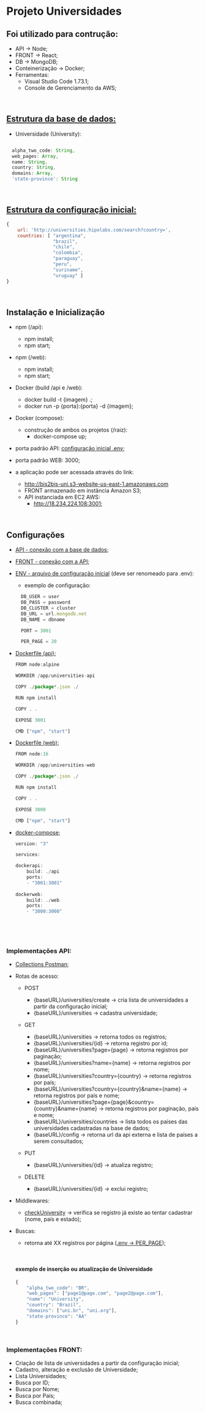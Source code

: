 # Projeto Universidades

## Foi utilizado para contrução:
- API -> Node;
- FRONT -> React;
- DB -> MongoDB;
- Conteinerização -> Docker;
- Ferramentas:
    - Visual Studio Code 1.73.1;
    - Console de Gerenciamento da AWS;

&nbsp;

## [Estrutura da base de dados:](https://github.com/rtof83/bis2bis-universities/blob/main/api/models/University.js)
- Universidade (University):

```javascript

  alpha_two_code: String,
  web_pages: Array,
  name: String,
  country: String,
  domains: Array,
  'state-province': String

```

&nbsp;

## [Estrutura da configuração inicial:](https://github.com/rtof83/bis2bis-universities/blob/main/api/models/Create.js)

```javascript
{
    url: 'http://universities.hipolabs.com/search?country=',
    countries: [ "argentina",
                 "brazil",
                 "chile",
                 "colombia",
                 "paraguay",
                 "peru",
                 "suriname",
                 "uruguay" ]
}
```

&nbsp;

## Instalação e Inicialização
- npm (/api):
    - npm install;
    - npm start;

- npm (/web):
    - npm install;
    - npm start;

- Docker (build /api e /web):
    - docker build -t {imagem} .;
    - docker run -p {porta}:{porta} -d {imagem};

- Docker (compose):
    - construção de ambos os projetos (/raiz):
        - docker-compose up;

- porta padrão API: [configuração inicial .env](https://github.com/rtof83/bis2bis-universities/blob/main/api/.env.example);
- porta padrão WEB: 3000;

- a aplicação pode ser acessada através do link:
  - http://bis2bis-uni.s3-website-us-east-1.amazonaws.com
  - FRONT armazenado em instância Amazon S3;
  - API instanciada em EC2 AWS:
    - http://18.234.224.108:3001;

&nbsp;

## Configurações
- [API - conexão com a base de dados](https://github.com/rtof83/bis2bis-universities/blob/main/api/database/conn.js);

- [FRONT - conexão com a API](https://github.com/rtof83/bis2bis-universities/blob/main/web/src/api.js);

- [ENV - arquivo de configuração inicial](https://github.com/rtof83/bis2bis-universities/blob/main/api/.env.example) (deve ser renomeado para .env):
  - exemplo de configuração:

  ```javascript
    DB_USER = user
    DB_PASS = password
    DB_CLUSTER = cluster
    DB_URL = url.mongodb.net
    DB_NAME = dbname

    PORT = 3001

    PER_PAGE = 20
  ```

- [Dockerfile (api)](https://github.com/rtof83/bis2bis-universities/blob/main/api/Dockerfile);

    ``` javascript
    FROM node:alpine

    WORKDIR /app/universities-api

    COPY ./package*.json ./

    RUN npm install

    COPY . .

    EXPOSE 3001

    CMD ["npm", "start"]
    ```

- [Dockerfile (web)](https://github.com/rtof83/bis2bis-universities/blob/main/web/Dockerfile);

    ``` javascript
    FROM node:16

    WORKDIR /app/universities-web

    COPY ./package*.json ./

    RUN npm install

    COPY . .

    EXPOSE 3000

    CMD ["npm", "start"]
    ```

- [docker-compose](https://bitbucket.org/recrutamento_jya_nodejs/recrutamento-conversor-nodejs-zuichuan_msn.com/src/master/docker-compose.yml);

    ``` javascript
    version: "3"

    services:

    dockerapi:
        build: ./api
        ports:
        - "3001:3001"
        
    dockerweb:
        build: ./web
        ports:
        - "3000:3000"
    ```

&nbsp;

&nbsp;

### Implementações API:
- [Collections Postman](https://github.com/rtof83/bis2bis-universities/blob/main/samples/universities.postman_collection.json);

- Rotas de acesso:
    - POST
        - {baseURL}/universities/create -> cria lista de universidades a partir da configuração inicial;
        - {baseURL}/universities -> cadastra universidade;

    - GET
        - {baseURL}/universities -> retorna todos os registros;
        - {baseURL}/universities/{id} -> retorna registro por id;
        - {baseURL}/universities?page={page} -> retorna registros por paginação;
        - {baseURL}/universities?name={name} -> retorna registros por nome;
        - {baseURL}/universities?country={country} -> retorna registros por país;
        - {baseURL}/universities?country={country}&name={name} -> retorna registros por país e nome;
        - {baseURL}/universities?page={page}&country={country}&name={name} -> retorna registros por paginação, país e nome;
        - {baseURL}/universities/countries -> lista todos os países das universidades cadastradas na base de dados;
        - {baseURL}/config -> retorna url da api externa e lista de países a serem consultados;

    - PUT
        - {baseURL}/universities/{id} -> atualiza registro;

    - DELETE
        - {baseURL}/universities/{id} -> exclui registro;

- Middlewares:
    - [checkUniversity](https://github.com/rtof83/bis2bis-universities/blob/main/api/middlewares/checkUniversity.js) -> verifica se registro já existe ao tentar cadastrar (nome, país e estado);

- Buscas:
    - retorna até XX registros por página ([.env -> PER_PAGE](https://github.com/rtof83/bis2bis-universities/blob/main/api/.env.example));

    &nbsp;

    #### exemplo de inserção ou atualização de Universidade

    ```javascript
    {
        "alpha_two_code": "BR",
        "web_pages": ["page1@page.com", "page2@page.com"],
        "name": "University",
        "country": "Brazil",
        "domains": ["uni.br", "uni.org"],
        "state-province": "AA"
    }
    ```

&nbsp;

### Implementações FRONT:
- Criação de lista de universidades a partir da configuração inicial;
- Cadastro, alteração e exclusão de Universidade;
- Lista Universidades;
- Busca por ID;
- Busca por Nome;
- Busca por País;
- Busca combinada;
